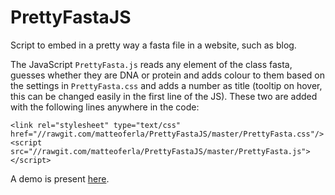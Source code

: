 # PrettyFastaJS
Script to embed in a pretty way a fasta file in a website, such as blog.

The JavaScript `PrettyFasta.js` reads any element of the class fasta, guesses whether they are DNA or protein and adds colour to them based on the settings in `PrettyFasta.css` and adds a number as title (tooltip on hover, this can be changed easily in the first line of the JS).
These two are added with the following lines anywhere in the code:
```
<link rel="stylesheet" type="text/css" href="//rawgit.com/matteoferla/PrettyFastaJS/master/PrettyFasta.css"/>
<script src="//rawgit.com/matteoferla/PrettyFastaJS/master/PrettyFasta.js"></script>
```

A demo is present [here](http://rawgit.com/matteoferla/PrettyFastaJS/master/demo.html).